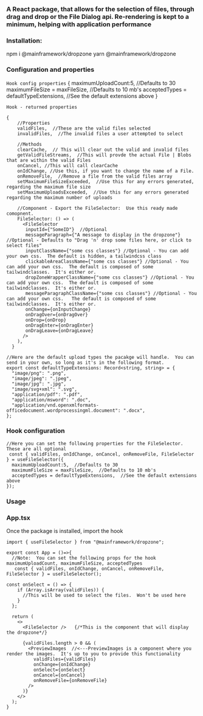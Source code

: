 ### A React package, that allows for the selection of files, through drag and drop or the File Dialog api. Re-rendering is kept to a minimum, helping with application performance

### Installation:

npm i @mainframework/dropzone
yarn @mainframework/dropzone

### Configuration and properties

`Hook config properties`
{
maximumUploadCount:5, //Defaults to 30
maximumFileSize = maxFileSize, //Defaults to 10 mb's
acceptedTypes = defaultTypeExtensions, //See the default extensions above
}

`Hook - returned properties`

```JS | TS
{
    //Properties
    validFiles,  //These are the valid files selected
    invalidFiles,  //The invalid files a user attempted to select

    //Methods
    clearCache,  // This will clear out the valid and invalid files
    getValidFileStreams,  //This will provde the actual File | Blobs that are within the valid Files
    onCancel, //This will call clearCache
    onIdChange, //Use this, if you want to change the name of a File.
    onRemoveFile,  //Remove a file from the valid files array
    setMaximumFileSizeExceeded,  //Use this for any errors generated, regarding the maximum file size
    setMaximumUploadsExceeded,  //Use this for any errors generated regarding the maximum number of uploads

    //Component - Export the FileSelector:  Use this ready made comopnent.
    FileSelector: () => (
      <FileSelector
       inputId={"SomeID"}  //Optional
       messageParagraph={"A message to display in the dropzone"} //Optional - Defaults to "Drag 'n' drop some files here, or click to select files"
       inputClassName={"some css classes"} //Optional - You can add your own css.  The default is hidden, a tailwindcss class
       clickableAreaClassName={"some css classes"} //Optional - You can add your own css.  The default is composed of some tailwindclasses.  It's either or.
       dropZoneWrapperClassName={"some css classes"} //Optional - You can add your own css.  The default is composed of some tailwindclasses.  It's either or.
       messageParagraphClassName={"some css classes"} //Optional - You can add your own css.   The default is composed of some tailwindclasses.  It's either or.
       onChange={onInputChange}
       onDragOver={onDragOver}
       onDrop={onDrop}
       onDragEnter={onDragEnter}
       onDragLeave={onDragLeave}
      />
    ),
  }
```

```JS | TS
//Here are the default upload types the pacakge will handle.  You can send in your own, so long as it's in the following format.
export const defaultTypeExtensions: Record<string, string> = {
  "image/png": ".png",
  "image/jpeg": ".jpeg",
  "image/jpg": ".jpg",
  "image/svg+xml": ".svg",
  "application/pdf": ".pdf",
  "application/msword": ".doc",
  "application/vnd.openxmlformats-officedocument.wordprocessingml.document": ".docx",
};
```

### Hook configuration

```JS | TS
//Here you can set the following properties for the FileSelector.  These are all optional
 const { validFiles, onIdChange, onCancel, onRemoveFile, FileSelector } = useFileSelector({
  maximumUploadCount:5,  //Defaults to 30
  maximumFileSize = maxFileSize,  //Defaults to 10 mb's
  acceptedTypes = defaultTypeExtensions,  //See the default extensions above
});

```

### Usage

### App.tsx

Once the package is installed, import the hook

```JS | TS
import { useFileSelector } from "@mainframework/dropzone";

export const App = ()=>{
  //Note:  You can set the following props for the hook  maximumUploadCount, maximumFileSize, acceptedTypes
   const { validFiles, onIdChange, onCancel, onRemoveFile, FileSelector } = useFileSelector();

const onSelect = () => {
    if (Array.isArray(validFiles)) {
      //This will be used to select the files.  Won't be used here
    }
  };

  return (
    <>
      <FileSelector />   {/*This is the component that will display the dropzone*/}

      {validFiles.length > 0 && (
        <PreviewImages  //<---PreviewImages is a component where you render the images.  It's up to you to provide this functionality
          validFiles={validFiles}
          onChange={onIdChange}
          onSelect={onSelect}
          onCancel={onCancel}
          onRemoveFile={onRemoveFile}
        />
      )}
    </>
  );
}
```
